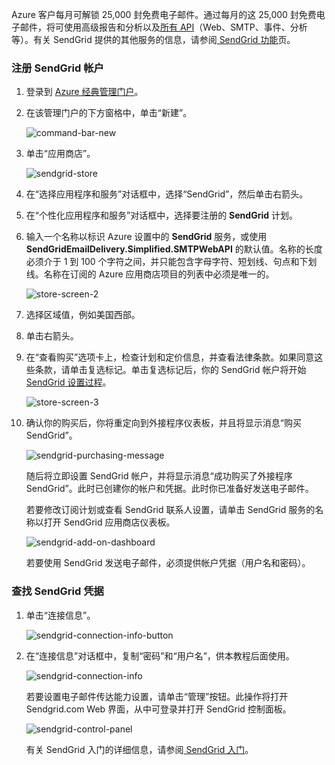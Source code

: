 Azure 客户每月可解锁 25,000 封免费电子邮件。通过每月的这 25,000 封免费电子邮件，将可使用高级报告和分析以及[所有 API][]（Web、SMTP、事件、分析等）。有关 SendGrid 提供的其他服务的信息，请参阅[ SendGrid 功能][]页。

### 注册 SendGrid 帐户

1. 登录到 [Azure 经典管理门户][]。

2. 在该管理门户的下方窗格中，单击“新建”。

    ![command-bar-new][command-bar-new]

3. 单击“应用商店”。

    ![sendgrid-store][sendgrid-store]

4. 在“选择应用程序和服务”对话框中，选择“SendGrid”，然后单击右箭头。

5. 在“个性化应用程序和服务”对话框中，选择要注册的 **SendGrid** 计划。

6. 输入一个名称以标识 Azure 设置中的 **SendGrid** 服务，或使用 **SendGridEmailDelivery.Simplified.SMTPWebAPI** 的默认值。名称的长度必须介于 1 到 100 个字符之间，并只能包含字母字符、短划线、句点和下划线。名称在订阅的 Azure 应用商店项目的列表中必须是唯一的。

    ![store-screen-2][store-screen-2]

7. 选择区域值，例如美国西部。

8. 单击右箭头。

9. 在“查看购买”选项卡上，检查计划和定价信息，并查看法律条款。如果同意这些条款，请单击复选标记。单击复选标记后，你的 SendGrid 帐户将开始 [SendGrid 设置过程]。

    ![store-screen-3][store-screen-3]

10. 确认你的购买后，你将重定向到外接程序仪表板，并且将显示消息“购买 SendGrid”。

    ![sendgrid-purchasing-message][sendgrid-purchasing-message]

    随后将立即设置 SendGrid 帐户，并将显示消息“成功购买了外接程序 SendGrid”。此时已创建你的帐户和凭据。此时你已准备好发送电子邮件。

    若要修改订阅计划或查看 SendGrid 联系人设置，请单击 SendGrid 服务的名称以打开 SendGrid 应用商店仪表板。

    ![sendgrid-add-on-dashboard][sendgrid-add-on-dashboard]

    若要使用 SendGrid 发送电子邮件，必须提供帐户凭据（用户名和密码）。

### 查找 SendGrid 凭据 ###

1. 单击“连接信息”。

    ![sendgrid-connection-info-button][sendgrid-connection-info-button]

2. 在“连接信息”对话框中，复制“密码”和“用户名”，供本教程后面使用。

    ![sendgrid-connection-info][sendgrid-connection-info]

    若要设置电子邮件传达能力设置，请单击“管理”按钮。此操作将打开 Sendgrid.com Web 界面，从中可登录并打开 SendGrid 控制面板。

    ![sendgrid-control-panel][sendgrid-control-panel]

    有关 SendGrid 入门的详细信息，请参阅[ SendGrid 入门][]。

<!--images-->

[command-bar-new]: ./media/sendgrid-sign-up/sendgrid_BAR_NEW.PNG
[sendgrid-store]: ./media/sendgrid-sign-up/sendgrid_offerings_store.png
[store-screen-2]: ./media/sendgrid-sign-up/sendgrid_store_scrn2.png
[store-screen-3]: ./media/sendgrid-sign-up/sendgrid_store_scrn3.png
[sendgrid-purchasing-message]: ./media/sendgrid-sign-up/sendgrid_purchasing_message.png
[sendgrid-add-on-dashboard]: ./media/sendgrid-sign-up/sendgrid_add-on_dashboard.png
[sendgrid-connection-info]: ./media/sendgrid-sign-up/sendgrid_connection_info.png
[sendgrid-connection-info-button]: ./media/sendgrid-sign-up/sendgrid_connection_info_button.png
[sendgrid-control-panel]: ./media/sendgrid-sign-up/sendgrid_control_panel.png

<!--Links-->

[ SendGrid 功能]: http://sendgrid.com/
[Azure 经典管理门户]: https://manage.windowsazure.cn
[ SendGrid 入门]: http://sendgrid.com/docs
[SendGrid 设置过程]: https://support.sendgrid.com/hc/en-us/articles/200181628-Why-is-my-account-being-provisioned-
[所有 API]: https://sendgrid.com/docs/API_Reference/index.html

<!---HONumber=74-->